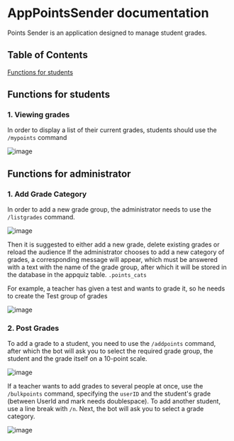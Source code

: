 # AppPointsSender documentation

Points Sender is an application designed to manage student grades.
## Table of Contents
[Functions for students](#stud)

## Functions for students

### 1. Viewing grades <a name="stud"></a> 

In order to display a list of their current grades, students should use the `/mypoints` command

![image](https://github.com/kgomenyuk/quizgameapp/assets/22096074/5cc4cbcd-af69-4a25-a0d5-1daa1572ac47)

## Functions for administrator

### 1. Add Grade Category

In order to add a new grade group, the administrator needs to use the `/listgrades` command.

![image](https://github.com/kgomenyuk/quizgameapp/assets/22096074/8660a0d5-eb54-4c53-ad3f-511a4498bbed)

Then it is suggested to either add a new grade, delete existing grades or reload the audience
If the administrator chooses to add a new category of grades, a corresponding message will appear, which must be answered with a text with the name of the grade group, after which it will be stored in the database in the appquiz table. `.points_cats`

For example, a teacher has given a test and wants to grade it, so he needs to create the Test group of grades

![image](https://github.com/kgomenyuk/quizgameapp/assets/22096074/7facaf61-6b47-4a76-860f-04c9e4541cc3)

### 2. Post Grades

To add a grade to a student, you need to use the `/addpoints` command, after which the bot will ask you to select the required grade group, the student and the grade itself on a 10-point scale.

![image](https://github.com/kgomenyuk/quizgameapp/assets/22096074/ff9eb2ae-67ab-44b5-9fe9-194e15912ecd)


If a teacher wants to add grades to several people at once, use the `/bulkpoints` command, specifying the `userID` and the student's grade (between UserId and mark needs doublespace). To add another student, use a line break with `/n`. Next, the bot will ask you to select a grade category.

![image](https://github.com/kgomenyuk/quizgameapp/assets/22096074/a64c1132-cff8-449e-b2cc-cf00025a0298)
